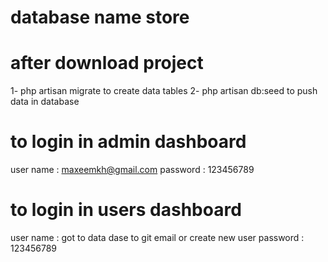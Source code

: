 # database name store 
# after download project 
 1- php artisan migrate to create data tables
 2- php artisan db:seed to push data in database 
 # to login in admin dashboard
  user name : maxeemkh@gmail.com
  password : 123456789
  # to login in users dashboard
  user name : got to data dase to git email or create new user 
  password : 123456789 
